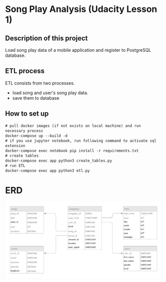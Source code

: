 # Song Play Analysis (Udacity Lesson 1)

## Description of this project
Load song play data of a mobile application and register to PostgreSQL database.

## ETL process
ETL consists from two processes.

- load song and user's song play data.
- save them to database

## How to set up

```shell
# pull docker images (if not exists on local machine) and run necessary process
docker-compose up --build -d
# if you use jupyter notebook, run following command to activate sql extension
docker-compose exec notebook pip install -r requirements.txt
# create tables
docker-compose exec app python3 create_tables.py
# run ETL
docker-compose exec app python3 etl.py
```

# ERD

![image](https://github.com/runtakun/udacity-project-song-play-analysis/blob/main/erd.png)
